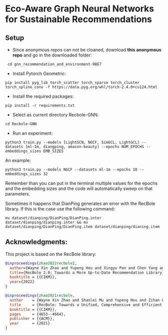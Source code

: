 # Eco-Aware Graph Neural Networks for Sustainable Recommendations

## Setup

- Since anonymous repos can not be cloaned, download **this anonymous repo** and go in the downloaded folder:

``` cd gnn_recommendation_and_environment-98E7```

- Install Pytorch Geometric:

```pip install pyg_lib torch_scatter torch_sparse torch_cluster torch_spline_conv -f https://data.pyg.org/whl/torch-2.4.0+cu124.html```

- Install the required packages:

```pip install -r requirements.txt```

- Select as current directory Recbole-GNN:

```cd Recbole-GNN```

- Run an experiment:

```python3 train.py --models [LightGCN, NGCF, SimGCL, LightGCL] --datasets [ml-1m, diangping, amazon-beauty] --epochs NUM_EPOCHS --embeddings_sizes EMB_SIZES```

An example:

```python3 train.py --models NGCF --datasets ml-1m --epochs 10 --embeddings_sizes 32```

Remember than you can put in the terminal multiple values for the epochs and the embedding sizes and the code will automatically sweep on that parameters.

Sometimes it happens that DianPing generates an error with the RecBole library. If this is the case use the following command:

```mv dataset/dianping/DianPing/DianPing.inter dataset/dianping/dianping.inter && mv dataset/dianping/DianPing/DianPing.item dataset/dianping/dianing.item```

## Acknowledgments:

This project is based on the RecBole library:

```bibtex
@inproceedings{zhao2022recbole2,
  author={Wayne Xin Zhao and Yupeng Hou and Xingyu Pan and Chen Yang and Zeyu Zhang and Zihan Lin and Jingsen Zhang and Shuqing Bian and Jiakai Tang and Wenqi Sun and Yushuo Chen and Lanling Xu and Gaowei Zhang and Zhen Tian and Changxin Tian and Shanlei Mu and Xinyan Fan and Xu Chen and Ji-Rong Wen},
  title={RecBole 2.0: Towards a More Up-to-Date Recommendation Library},
  booktitle = {{CIKM}},
  year={2022}
}

@inproceedings{zhao2021recbole,
  author    = {Wayne Xin Zhao and Shanlei Mu and Yupeng Hou and Zihan Lin and Yushuo Chen and Xingyu Pan and Kaiyuan Li and Yujie Lu and Hui Wang and Changxin Tian and  Yingqian Min and Zhichao Feng and Xinyan Fan and Xu Chen and Pengfei Wang and Wendi Ji and Yaliang Li and Xiaoling Wang and Ji{-}Rong Wen},
  title     = {RecBole: Towards a Unified, Comprehensive and Efficient Framework for Recommendation Algorithms},
  booktitle = {{CIKM}},
  pages     = {4653--4664},
  publisher = {{ACM}},
  year      = {2021}
}
```